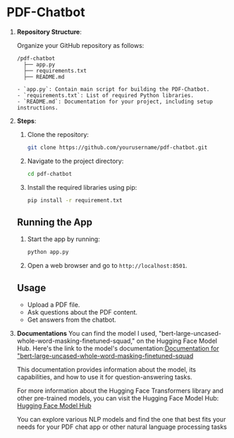 # PDF-Chatbot
1. **Repository Structure**:

   Organize your GitHub repository as follows:

   ```
   /pdf-chatbot
     ├── app.py
     ├── requirements.txt
     ├── README.md

   - `app.py`: Contain main script for building the PDF-Chatbot.
   - `requirements.txt`: List of required Python libraries.
   - `README.md`: Documentation for your project, including setup instructions.

2. **Steps**:

   1. Clone the repository:

      ```bash
      git clone https://github.com/yourusername/pdf-chatbot.git
      ```

   2. Navigate to the project directory:

      ```bash
      cd pdf-chatbot
      ```

   3. Install the required libraries using pip:

      ```bash
      pip install -r requirement.txt
      ```

   ## Running the App

   1. Start the app by running:

      ```bash
      python app.py
      ```

   2. Open a web browser and go to `http://localhost:8501`.

   ## Usage

   - Upload a PDF file.
   - Ask questions about the PDF content.
   - Get answers from the chatbot.

3. **Documentations**
   You can find the model I used, "bert-large-uncased-whole-word-masking-finetuned-squad," on the Hugging Face Model Hub. Here's the link to the model's documentation:[Documentation for "bert-large-uncased-whole-word-masking-finetuned-squad](https://huggingface.co/transformers/model_doc/bert.html#bertforquestionanswering)

   This documentation provides information about the model, its capabilities, and how to use it for question-answering tasks.
      
   For more information about the Hugging Face Transformers library and other pre-trained models, you can visit the Hugging Face Model Hub: [Hugging Face Model Hub](https://huggingface.co/models)

   You can explore various NLP models and find the one that best fits your needs for your PDF chat app or other natural language processing tasks
  

